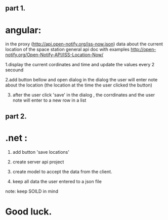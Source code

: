 ## part 1.
# angular:
in the proxy (http://api.open-notify.org/iss-now.json) data about the current location of the space station
general api doc with examples 
 http://open-notify.org/Open-Notify-API/ISS-Location-Now/

1.display the current cordinates and time and update the values every 2 secound 

2.add button bellow and open dialog in the dialog the user will enter note about the location 
(the location at the time the user clicked the button) 

3. after the user click 'save' in the dialog , the corrdinates and the user note will enter to a new row in a list



## part 2. 
# .net :
1. add button 'save locations' 

2. create server api project 

3. create model to accept the data from the client.

3. keep all data the user entered to a json file 

note: keep SOILD in mind



# Good luck.



